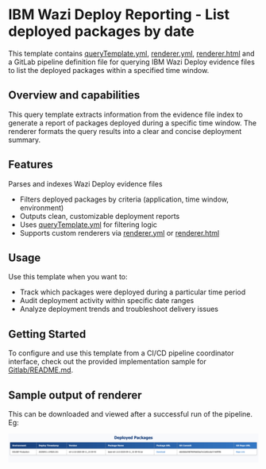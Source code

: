# IBM Wazi Deploy Reporting - List deployed packages by date

This template contains  [queryTemplate.yml](queryTemplate.yml), [renderer.yml](renderer.yml), [renderer.html](renderer.html) and a GitLab pipeline definition file for querying IBM Wazi Deploy evidence files to list the deployed packages within a specified time window.

## Overview and capabilities

This query template extracts information from the evidence file index to generate a report of packages deployed during a specific time window. The renderer formats the query results into a clear and concise deployment summary.

## Features

 Parses and indexes Wazi Deploy evidence files
  * Filters deployed packages by criteria (application, time window, environment)
  * Outputs clean, customizable deployment reports
  * Uses [queryTemplate.yml](queryTemplate.yml) for filtering logic
  * Supports custom renderers via [renderer.yml](renderer.yml) or [renderer.html](renderer.html)

## Usage

Use this template when you want to:

   * Track which packages were deployed during a particular time period
   * Audit deployment activity within specific date ranges
   * Analyze deployment trends and troubleshoot delivery issues

## Getting Started

To configure and use this template from a CI/CD pipeline coordinator interface, check out the provided implementation sample for [Gitlab/README.md](./Gitlab/README.md).


## Sample output of renderer
This can be downloaded and viewed after a successful run of the pipeline.
Eg:

![alt text](images/image.png)





